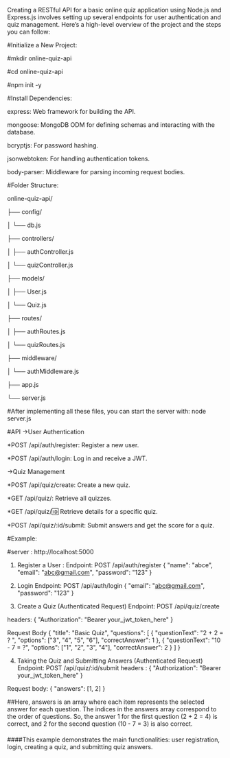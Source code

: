 Creating a RESTful API for a basic online quiz application using Node.js and Express.js involves setting up several endpoints for user authentication and quiz management.
Here’s a high-level overview of the project and the steps you can follow:


#Initialize a New Project:


 #mkdir online-quiz-api
 
 #cd online-quiz-api
 
 #npm init -y


#Install Dependencies:

express: Web framework for building the API.

mongoose: MongoDB ODM for defining schemas and interacting with the database.

bcryptjs: For password hashing.

jsonwebtoken: For handling authentication tokens.

body-parser: Middleware for parsing incoming request bodies.


#Folder Structure:


online-quiz-api/

├── config/

│   └── db.js

├── controllers/

│   ├── authController.js

│   └── quizController.js

├── models/

│   ├── User.js

│   └── Quiz.js

├── routes/

│   ├── authRoutes.js

│   └── quizRoutes.js

├── middleware/

│   └── authMiddleware.js

├── app.js

└── server.js


#After implementing all these files, you can start the server with:
node server.js


#API
->User Authentication

*POST /api/auth/register: Register a new user.

*POST /api/auth/login: Log in and receive a JWT.

->Quiz Management

*POST /api/quiz/create: Create a new quiz.

*GET /api/quiz/: Retrieve all quizzes.

*GET /api/quiz/:id: Retrieve details for a specific quiz.

*POST /api/quiz/:id/submit: Submit answers and get the score for a quiz.



#Example:


#server : http://localhost:5000

1. Register a User :
  Endpoint: POST /api/auth/register
{
  "name": "abce",
  "email": "abc@gmail.com",
  "password": "123"
}


2. Login
Endpoint: POST /api/auth/login
{
  "email": "abc@gmail.com",
  "password": "123"
}


3. Create a Quiz (Authenticated Request)
Endpoint: POST /api/quiz/create


headers:
{
  "Authorization": "Bearer your_jwt_token_here"
}


Request Body
{
  "title": "Basic Quiz",
  "questions": [
    {
      "questionText": "2 + 2 = ? ",
      "options": ["3", "4", "5", "6"],
      "correctAnswer": 1
    },
    {
      "questionText": "10 - 7 = ?",
      "options": ["1", "2", "3", "4"],
      "correctAnswer": 2
    }
  ]
}


4. Taking the Quiz and Submitting Answers (Authenticated Request)
   Endpoint: POST /api/quiz/:id/submit
   headers :
{
  "Authorization": "Bearer your_jwt_token_here"
}


Request body:
{
  "answers": [1, 2]
}


##Here, answers is an array where each item represents the selected answer for each question. 
The indices in the answers array correspond to the order of questions. 
So, the answer 1 for the first question (2 + 2 = 4) is correct, and 2 for the second question (10 - 7 = 3) is also correct.


####
####This example demonstrates the main functionalities: user registration, login, creating a quiz, and submitting quiz answers.
